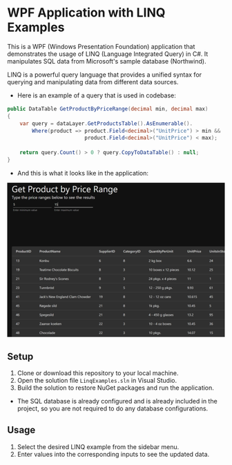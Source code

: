 # WPF Application with LINQ Examples

This is a WPF (Windows Presentation Foundation) application that demonstrates the usage of LINQ (Language Integrated Query) in C#. It manipulates SQL data from Microsoft's sample database (Northwind).

LINQ is a powerful query language that provides a unified syntax for querying and manipulating data from different data sources.

- Here is an example of a query that is used in codebase:

```csharp
public DataTable GetProductByPriceRange(decimal min, decimal max)
{
    var query = dataLayer.GetProductsTable().AsEnumerable().
        Where(product => product.Field<decimal>("UnitPrice") > min &&
                         product.Field<decimal>("UnitPrice") < max);

    return query.Count() > 0 ? query.CopyToDataTable() : null;
}
```

- And this is what it looks like in the application:

![plot](https://github.com/ruskpr/csharp-sql-linq-examples/blob/main/Images/example-query.png)

## Setup

1. Clone or download this repository to your local machine.
2. Open the solution file `LinqExamples.sln` in Visual Studio.
3. Build the solution to restore NuGet packages and run the application.
- The SQL database is already configured and is already included in the project, so you are not required to do any database configurations.

## Usage

1. Select the desired LINQ example from the sidebar menu.
2. Enter values into the corresponding inputs to see the updated data.
